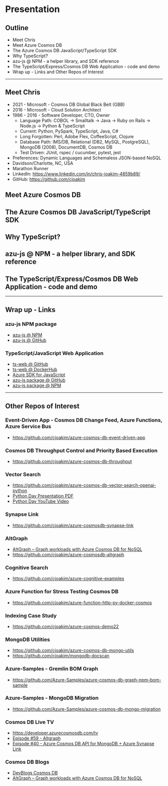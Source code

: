 # Presentation

## Outline

- Meet Chris
- Meet Azure Cosmos DB
- The Azure Cosmos DB JavaScript/TypeScript SDK
- Why TypeScript?
- azu-js @ NPM - a helper library, and SDK reference
- The TypeScript/Express/Cosmos DB Web Application - code and demo
- Wrap up - Links and Other Repos of Interest

---

## Meet Chris

- 2021 - Microsoft - Cosmos DB Global Black Belt (GBB)
- 2016 - Microsoft - Cloud Solution Architect
- 1986 - 2016 - Software Developer, CTO, Owner
  - Language Path: COBOL -> Smalltalk -> Java -> Ruby on Rails -> Node.js -> Python & TypeScript
  - Current: Python, PySpark, TypeScript, Java, C#
  - Long Forgotten: Perl, Adobe Flex, CoffeeScript, Clojure
  - Database Path: IMS/DB, Relational (DB2, MySQL, PostgreSQL), MongoDB (2008), DocumentDB, Cosmos DB 
  - Test Driven: JUnit, rspec / cucumber, pytest, jest
- Preferences: Dynamic Languages and Schemaless JSON-based NoSQL
- Davidson/Charlotte, NC, USA
- Marathon Runner
- LinkedIn: https://www.linkedin.com/in/chris-joakim-4859b89/
- GitHub: https://github.com/cjoakim

## Meet Azure Cosmos DB

## The Azure Cosmos DB JavaScript/TypeScript SDK

## Why TypeScript?

## azu-js @ NPM - a helper library, and SDK reference

## The TypeScript/Express/Cosmos DB Web Application - code and demo

---

## Wrap up - Links

### azu-js NPM package

- [azu-js @ NPM](https://www.npmjs.com/package/azu-js/v/1.0.3)
- [azu-js @ GitHub](https://github.com/cjoakim/azu-js)

### TypeScript/JavaScript Web Application

- [ts-web @ GitHub](https://github.com/cjoakim/azure-cosmos-db-ts-web)
- [ts-web @ DockerHub](https://hub.docker.com/r/cjoakim/azure-cosmos-db-ts-web-prod)
- [Azure SDK for JavaScript](https://github.com/Azure/azure-sdk-for-js)
- [azu-js package @ GitHub](https://github.com/cjoakim/azu-js) 
- [azu-js package @ NPM](https://www.npmjs.com/package/azu-js/v/1.0.3) 

---

## Other Repos of Interest

### Event-Driven App - Cosmos DB Change Feed, Azure Functions, Azure Service Bus

- https://github.com/cjoakim/azure-cosmos-db-event-driven-app

### Cosmos DB Throughput Control and Priority Based Execution

- https://github.com/cjoakim/azure-cosmos-db-throughput

### Vector Search

- https://github.com/cjoakim/azure-cosmos-db-vector-search-openai-python
- [Python Day Presentation PDF](docs/Azure-Developers-Python-Day-Joakim-Vector-Search.pdf)
- [Python Day YouTube Video](https://www.youtube.com/watch?v=5z32NS4IG0w)

### Synapse Link

- https://github.com/cjoakim/azure-cosmosdb-synapse-link


### AltGraph

- [AltGraph – Graph workloads with Azure Cosmos DB for NoSQL](https://devblogs.microsoft.com/cosmosdb/altgraph-graph-workloads-with-azure-cosmos-db-for-nosql/)
- https://github.com/cjoakim/azure-cosmosdb-altgraph




### Cognitive Search

- https://github.com/cjoakim/azure-cognitive-examples

### Azure Function for Stress Testing Cosmos DB

- https://github.com/cjoakim/azure-function-http-py-docker-cosmos

### Indexing Case Study

- https://github.com/cjoakim/azure-cosmos-demo22

### MongoDB Utilities

- https://github.com/cjoakim/azure-cosmos-db-mongo-utils
- https://github.com/cjoakim/mongodb-docscan

### Azure-Samples - Gremlin BOM Graph

- https://github.com/Azure-Samples/azure-cosmos-db-graph-npm-bom-sample

### Azure-Samples - MongoDB Migration

- https://github.com/Azure-Samples/azure-cosmos-db-mongo-migration

### Cosmos DB Live TV

- https://developer.azurecosmosdb.com/tv
- [Episode #59 - Altgraph](https://www.youtube.com/watch?v=SGih_Kj_1yk&list=PLmamF3YkHLoKMzT3gP4oqHiJbjMaiiLEh&index=13)
- [Episode #40 - Azure Cosmos DB API for MongoDB + Azure Synapse Link](https://www.youtube.com/watch?v=iItNxN2EJ9U)

### Cosmos DB Blogs

- [DevBlogs Cosmos DB](https://devblogs.microsoft.com/search?query=cosmosdb+)
- [AltGraph – Graph workloads with Azure Cosmos DB for NoSQL](https://devblogs.microsoft.com/cosmosdb/altgraph-graph-workloads-with-azure-cosmos-db-for-nosql/)


